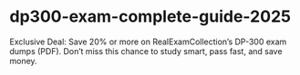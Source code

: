 # dp300-exam-complete-guide-2025
Exclusive Deal: Save 20% or more on RealExamCollection’s DP-300 exam dumps (PDF). Don’t miss this chance to study smart, pass fast, and save money.
